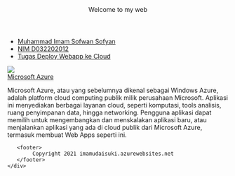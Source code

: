 <!DOCTYPE html>
<html>
<head>
    <title>Muhammad Imam Sofwan Sofyan</title>
    <link rel="stylesheet" type="text/css" href="style.css">
    <meta name="viewport" content="width=device-width, initial-scale=1.0">
    <meta http-equiv="X-UA-Compatible" content="ie=edge">
</head>
<body>
    <div class="container">
       <header>
           <div class="logo">
               Welcome to my web
           </div>
       </header>
       <nav>
            <ul>
                <li><a href="index.html">Muhammad Imam Sofwan Sofyan</a></li>
                <li><a href="NIM-UNHAS.html">NIM D032202012</a></li>
                <li><a href="Tugas-MatkulCloud.html">Tugas Deploy Webapp ke Cloud</a></li>
            </ul>
        </nav>
       <article>
           <div class="konten">
            <a href="Microsoft Azure.html"><img src="gambar/Azure.png" ></a>
            <div class="judul">
                <a href="Microsoft Azure.html">Microsoft Azure</a>
            </div>
           <p>Microsoft Azure, atau yang sebelumnya dikenal sebagai Windows Azure, adalah platform cloud computing publik milik perusahaan Microsoft. Aplikasi ini menyediakan berbagai layanan cloud, seperti komputasi, tools analisis, ruang penyimpanan data, hingga networking. Pengguna aplikasi dapat memilih untuk mengembangkan dan menskalakan aplikasi baru, atau menjalankan aplikasi yang ada di cloud publik dari Microsoft Azure, termasuk membuat Web Apps seperti ini.</p>
           </div>
      </article>
  
       <footer>
            Copyright 2021 imamudaisuki.azurewebsites.net
       </footer>
    </div>
</body>
</html>
